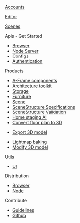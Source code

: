 [Accounts](../../accounts/1)

[Editor](../../editor/1)

[Scenes](../../scenes/1)

Apis - Get Started
* [Browser](./)
* [Node Server](get-started-node-server.md)
* [Configs](configs.md)
* [Authentication](authentication.md)

Products
* [A-Frame components](aframe-components.md)
* [Architecture toolkit](architecture-toolkit.md)
* [Storage](storage.md)
* [Furniture](furniture.md)
* [Scene](scene.md)
* [SceneStructure Specifications](scene-structure-specifications.md)
* [SceneStructure Validation](scene-structure-validation.md)
* [Home staging AI](home-staging-ai.md)
* [Convert floor plan to 3D](convert-floor-plan-to-3d.md)
<!-- * Import 3D model -->
<!-- * Import matterport (3D scan) -->
* [Export 3D model](model-export.md)
<!-- * Materials -->
* [Lightmap baking](lightmap-baking.md)
* [Modify 3D model](modify.md)

Utils
* [UI](ui.md)

Distribution
* [Browser](https://dist.3d.io)
* [Node](https://www.npmjs.com/package/3dio)

Contribute
* [Guidelines](https://github.com/archilogic-com/3dio-js/blob/master/CONTRIBUTING.md)
* [Github](https://github.com/archilogic-com/3dio-js)
